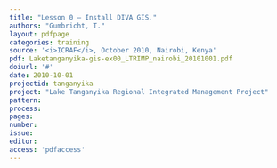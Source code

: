 ```yaml
---
title: "Lesson 0 – Install DIVA GIS."
authors: "Gumbricht, T."
layout: pdfpage
categories: training
source: '<i>ICRAF</i>, October 2010, Nairobi, Kenya'
pdf: Laketanganyika-gis-ex00_LTRIMP_nairobi_20101001.pdf
doiurl: '#'
date: 2010-10-01
projectid: tanganyika
project: "Lake Tanganyika Regional Integrated Management Project"
pattern:
process:
pages:
number:
issue:
editor:
access: 'pdfaccess'
---
```

